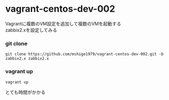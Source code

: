 vagrant-centos-dev-002
======================

Vagrantに複数のVM設定を追加して複数のVMを起動する<br />
zabbix2.xを設定してみる

### git clone
```
git clone https://github.com/mshige1979/vagrant-centos-dev-002.git -b zabbix2.x zabbix2.x
```

### vagrant up
```
vagrant up
```
とても時間がかかる

